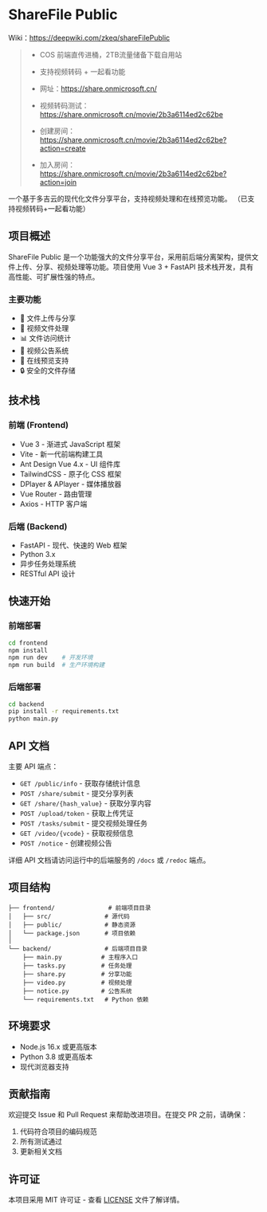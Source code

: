 # ShareFile Public

Wiki：https://deepwiki.com/zkeq/shareFilePublic

> - COS 前端直传进桶，2TB流量储备下载自用站
> - 支持视频转码 + 一起看功能
> 
> - 网址：https://share.onmicrosoft.cn/
> - 视频转码测试：https://share.onmicrosoft.cn/movie/2b3a6114ed2c62be
> - 创建房间：https://share.onmicrosoft.cn/movie/2b3a6114ed2c62be?action=create
> - 加入房间：https://share.onmicrosoft.cn/movie/2b3a6114ed2c62be?action=join

一个基于多吉云的现代化文件分享平台，支持视频处理和在线预览功能。 （已支持视频转码+一起看功能）

## 项目概述

ShareFile Public 是一个功能强大的文件分享平台，采用前后端分离架构，提供文件上传、分享、视频处理等功能。项目使用 Vue 3 + FastAPI 技术栈开发，具有高性能、可扩展性强的特点。

### 主要功能

- 📁 文件上传与分享
- 🎥 视频文件处理
- 📊 文件访问统计
- 📝 视频公告系统
- 👀 在线预览支持
- 🔒 安全的文件存储

## 技术栈

### 前端 (Frontend)

- Vue 3 - 渐进式 JavaScript 框架
- Vite - 新一代前端构建工具
- Ant Design Vue 4.x - UI 组件库
- TailwindCSS - 原子化 CSS 框架
- DPlayer & APlayer - 媒体播放器
- Vue Router - 路由管理
- Axios - HTTP 客户端

### 后端 (Backend)

- FastAPI - 现代、快速的 Web 框架
- Python 3.x
- 异步任务处理系统
- RESTful API 设计

## 快速开始

### 前端部署

```bash
cd frontend
npm install
npm run dev    # 开发环境
npm run build  # 生产环境构建
```

### 后端部署

```bash
cd backend
pip install -r requirements.txt
python main.py
```

## API 文档

主要 API 端点：

- `GET /public/info` - 获取存储统计信息
- `POST /share/submit` - 提交分享列表
- `GET /share/{hash_value}` - 获取分享内容
- `POST /upload/token` - 获取上传凭证
- `POST /tasks/submit` - 提交视频处理任务
- `GET /video/{vcode}` - 获取视频信息
- `POST /notice` - 创建视频公告

详细 API 文档请访问运行中的后端服务的 `/docs` 或 `/redoc` 端点。

## 项目结构

```
├── frontend/               # 前端项目目录
│   ├── src/               # 源代码
│   ├── public/            # 静态资源
│   └── package.json       # 项目依赖
│
└── backend/               # 后端项目目录
    ├── main.py           # 主程序入口
    ├── tasks.py          # 任务处理
    ├── share.py          # 分享功能
    ├── video.py          # 视频处理
    ├── notice.py         # 公告系统
    └── requirements.txt   # Python 依赖
```

## 环境要求

- Node.js 16.x 或更高版本
- Python 3.8 或更高版本
- 现代浏览器支持

## 贡献指南

欢迎提交 Issue 和 Pull Request 来帮助改进项目。在提交 PR 之前，请确保：

1. 代码符合项目的编码规范
2. 所有测试通过
3. 更新相关文档

## 许可证

本项目采用 MIT 许可证 - 查看 [LICENSE](LICENSE) 文件了解详情。
